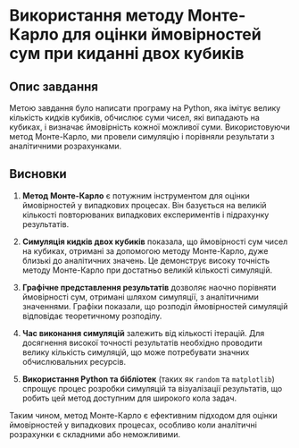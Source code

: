 # Використання методу Монте-Карло для оцінки ймовірностей сум при киданні двох кубиків

## Опис завдання

Метою завдання було написати програму на Python, яка імітує велику кількість кидків кубиків, обчислює суми чисел, які випадають на кубиках, і визначає ймовірність кожної можливої суми. Використовуючи метод Монте-Карло, ми провели симуляцію і порівняли результати з аналітичними розрахунками.

## Висновки

1. **Метод Монте-Карло** є потужним інструментом для оцінки ймовірностей у випадкових процесах. Він базується на великій кількості повторюваних випадкових експериментів і підрахунку результатів.

2. **Симуляція кидків двох кубиків** показала, що ймовірності сум чисел на кубиках, отримані за допомогою методу Монте-Карло, дуже близькі до аналітичних значень. Це демонструє високу точність методу Монте-Карло при достатньо великій кількості симуляцій.

3. **Графічне представлення результатів** дозволяє наочно порівняти ймовірності сум, отримані шляхом симуляції, з аналітичними значеннями. Графіки показали, що розподіл ймовірностей симуляцій відповідає теоретичному розподілу.

4. **Час виконання симуляцій** залежить від кількості ітерацій. Для досягнення високої точності результатів необхідно проводити велику кількість симуляцій, що може потребувати значних обчислювальних ресурсів.

5. **Використання Python та бібліотек** (таких як `random` та `matplotlib`) спрощує процес розробки симуляцій та візуалізації результатів, що робить цей метод доступним для широкого кола задач.

Таким чином, метод Монте-Карло є ефективним підходом для оцінки ймовірностей у випадкових процесах, особливо коли аналітичні розрахунки є складними або неможливими.
